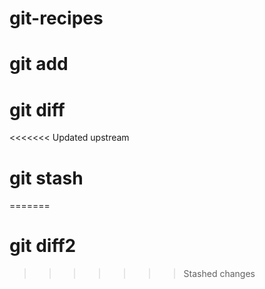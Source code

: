 # git-recipes
# git add
# git diff
<<<<<<< Updated upstream

# git stash
=======
# git diff2
>>>>>>> Stashed changes
